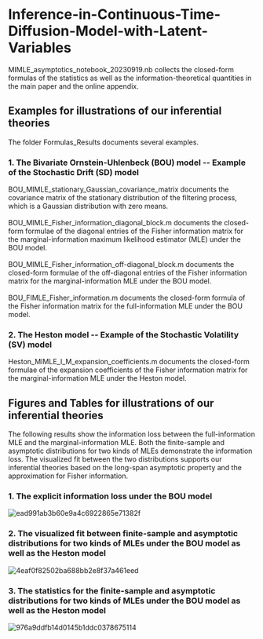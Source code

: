 # Inference-in-Continuous-Time-Diffusion-Model-with-Latent-Variables

MIMLE_asymptotics_notebook_20230919.nb collects the closed-form formulas of the statistics as well as the information-theoretical quantities in the main paper and the online appendix.

## Examples for illustrations of our inferential theories
The folder Formulas_Results documents several examples.
### 1. The Bivariate Ornstein-Uhlenbeck (BOU) model -- Example of the Stochastic Drift (SD) model
BOU_MIMLE_stationary_Gaussian_covariance_matrix documents the covariance matrix of the stationary distribution of the filtering process, which is a Gaussian distribution with zero means.\
\
BOU_MIMLE_Fisher_information_diagonal_block.m documents the closed-form formulae of the diagonal entries of the Fisher information matrix for the marginal-information maximum likelihood estimator (MLE) under the BOU model.\
\
BOU_MIMLE_Fisher_information_off-diagonal_block.m documents the closed-form formulae of the off-diagonal entries of the Fisher information matrix for the marginal-information MLE under the BOU model.\
\
BOU_FIMLE_Fisher_information.m documents the closed-form formula of the Fisher information matrix for the full-information MLE under the BOU model.
### 2. The Heston model -- Example of the Stochastic Volatility (SV) model
Heston_MIMLE_I_M_expansion_coefficients.m documents the closed-form formulae of the expansion coefficients of the Fisher information matrix for the marginal-information MLE under the Heston model.

## Figures and Tables for illustrations of our inferential theories
The following results show the information loss between the full-information MLE and the marginal-information MLE. Both the finite-sample and asymptotic distributions for two kinds of MLEs demonstrate the information loss. The visualized fit between the two distributions supports our inferential theories based on the long-span asymptotic property and the approximation
for Fisher information.
### 1. The explicit information loss under the BOU model
![ead991ab3b60e9a4c6922865e71382f](https://github.com/zyh-pku/Inference-in-Continuous-Time-Diffusion-Model-with-Latent-Variables/assets/145367171/8c057ac4-6bb7-4e7b-9037-f63aebe18288)
### 2. The visualized fit between finite-sample and asymptotic distributions for two kinds of MLEs under the BOU model as well as the Heston model
![4eaf0f82502ba688bb2e8f37a461eed](https://github.com/zyh-pku/Inference-in-Continuous-Time-Diffusion-Model-with-Latent-Variables/assets/145367171/9f60ea20-bc88-4ed8-84c0-c64c65069109)
### 3. The statistics for the finite-sample and asymptotic distributions for two kinds of MLEs under the BOU model as well as the Heston model
![976a9ddfb14d0145b1ddc0378675114](https://github.com/zyh-pku/Inference-in-Continuous-Time-Diffusion-Model-with-Latent-Variables/assets/145367171/ded89add-4970-4ba5-b7b6-4a0d2ec9c52c)

